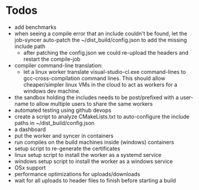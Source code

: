 # Todos

- add benchmarks
- when seeing a compile error that an include couldn't be found, let the job-syncer auto-patch the ~/dist_build/config.json to add the missing include path
    - after patching the config.json we could re-upload the headers and restart the compile-job
- compiler command-line translation:
    - let a linux worker translate visual-studio-cl.exe command-lines to gcc-cross-compilation command lines. This should allow cheaper/simpler linux VMs in the cloud to act as workers for a windows dev machine.
- the sandbox holding the includes needs to be post/prefixed with a user-name to allow multiple users to share the same workers
- automated testing using github devops
- create a script to analyze CMakeLists.txt to auto-configure the include paths in ~/dist_build/config.json
- a dashboard
- put the worker and syncer in containers
- run compiles on the build machines inside (windows) containers
- setup script to re-generate the certificates
- linux setup script to install the worker as a systemd service
- windows setup script to install the worker as a windows service
- OSx support
- performance optimizations for uploads/downloads
- wait for all uploads to header files to finish before starting a build
